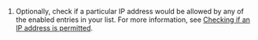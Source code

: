 1. Optionally, check if a particular IP address would be allowed by any of the enabled entries in your list. For more information, see [Checking if an IP address is permitted](#checking-if-an-ip-address-is-permitted).
